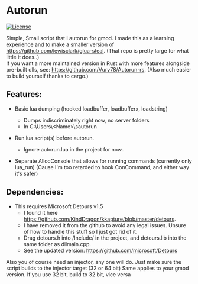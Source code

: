 # Autorun
[![License](https://img.shields.io/badge/License-Apache%202.0-blue.svg)](https://opensource.org/licenses/Apache-2.0)

Simple, Small script that I autorun for gmod.
I made this as a learning experience and to make a smaller version of https://github.com/lewisclark/glua-steal. (That repo is pretty large for what little it does..)  
If you want a more maintained version in Rust with more features alongside pre-built dlls, see: https://github.com/Vurv78/Autorun-rs. (Also much easier to build yourself thanks to cargo.)

## Features:
- Basic lua dumping (hooked loadbuffer, loadbufferx, loadstring)
  - Dumps indiscriminately right now, no server folders
  - In C:\Users\\<Name\>\sautorun

- Run lua script(s) before autorun.
  - Ignore autorun.lua in the project for now..

- Separate AllocConsole that allows for running commands (currently only lua_run) (Cause I'm too retarded to hook ConCommand, and either way it's safer)

## Dependencies:
- This requires Microsoft Detours v1.5
  - I found it here https://github.com/KindDragon/kkapture/blob/master/detours.
  - I have removed it from the github to avoid any legal issues. Unsure of how to handle this stuff so I just got rid of it.
  - Drag detours.h into /Include/ in the project, and detours.lib into the same folder as dllmain.cpp.
  - See the updated version: https://github.com/microsoft/Detours

Also you of course need an injector, any one will do. Just make sure the script builds to the injector target (32 or 64 bit)
Same applies to your gmod version. If you use 32 bit, build to 32 bit, vice versa

